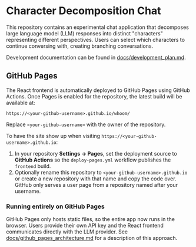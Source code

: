 # Character Decomposition Chat

This repository contains an experimental chat application that decomposes large language model (LLM) responses into distinct "characters" representing different perspectives. Users can select which characters to continue conversing with, creating branching conversations.

Development documentation can be found in [docs/development_plan.md](docs/development_plan.md).

## GitHub Pages

The React frontend is automatically deployed to GitHub Pages using GitHub
Actions. Once Pages is enabled for the repository, the latest build will be
available at:

```
https://<your-github-username>.github.io/whoom/
```

Replace `<your-github-username>` with the owner of the repository.

To have the site show up when visiting `https://<your-github-username>.github.io`:

1. In your repository **Settings → Pages**, set the deployment source to **GitHub Actions** so the `deploy-pages.yml` workflow publishes the `frontend` build.
2. Optionally rename this repository to `<your-github-username>.github.io` or create a new repository with that name and copy the code over. GitHub only serves a user page from a repository named after your username.

### Running entirely on GitHub Pages

GitHub Pages only hosts static files, so the entire app now runs in the browser.
Users provide their own API key and the React frontend communicates directly
with the LLM provider. See
[docs/github_pages_architecture.md](docs/github_pages_architecture.md) for a
description of this approach.
